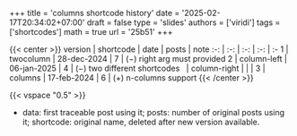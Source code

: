 +++
title = 'columns shortcode history'
date = '2025-02-17T20:34:02+07:00'
draft = false
type = 'slides'
authors = ['viridi']
tags = ['shortcodes']
math = true
url = '25b51'
+++

{{< center >}}
version | shortcode   | date        | posts | note
:-: | :-: | :-: | :-: | :-
1      | twocolumn    | 28-dec-2024 | 7 | (&minus;) right arg must provided
2      | column-left  | 06-jan-2025 | 4 | (&minus;) two different shortcodes
&nbsp; | column-right |             |   |
3      | columns      | 17-feb-2024 | 6 | (+) n-columns support
{{< /center >}}

{{< vspace "0.5" >}}
+ data: first traceable post using it; posts: number of original posts using it; shortcode: original name, deleted after new version available.